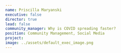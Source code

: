 ```yaml
---
name: Priscilla Maryanski
executive: false
director: true
lead: false
community_manager: Why is COVID spreading faster?
position: Community Management, Social Media
project:  
image: ../assets/default_exec_image.png
---
```

